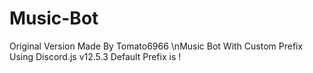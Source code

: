 # Music-Bot
Original Version Made By Tomato6966
\nMusic Bot With Custom Prefix Using Discord.js v12.5.3
Default Prefix is !

